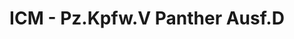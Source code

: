 ---
layout: product
title: "ICM - Pz.Kpfw.V Panther Ausf.D"
price: "TBA" 
desc: "N/A"
img_path: "/assets/img/ICM35361.jpg"
brand: "N/A"
available: false
special_offer: false
new: false
soon: false
cat: "010000"
subcat: "013600"
subsubcat: "0N/A"
sifra: "ICM35361"
popular: true
---